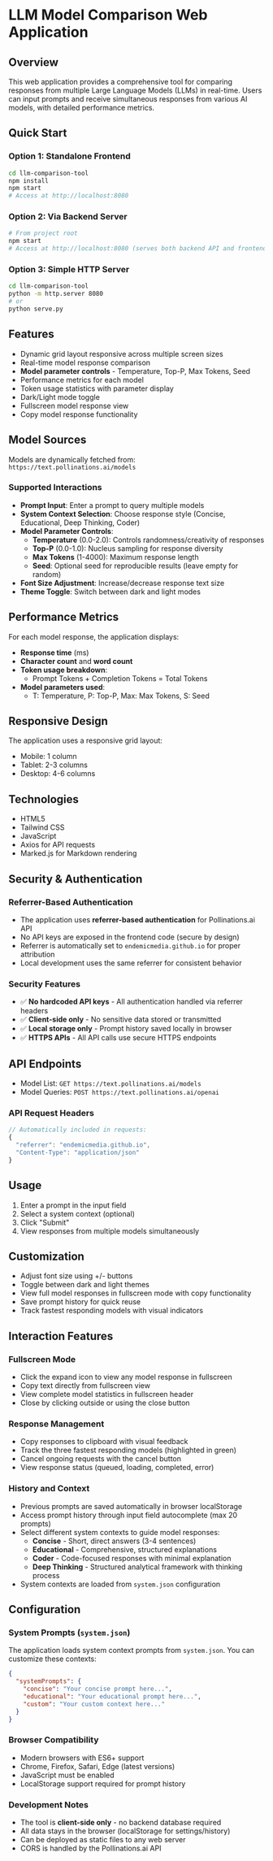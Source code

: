 # LLM Model Comparison Web Application

## Overview
This web application provides a comprehensive tool for comparing responses from multiple Large Language Models (LLMs) in real-time. Users can input prompts and receive simultaneous responses from various AI models, with detailed performance metrics.

## Quick Start

### Option 1: Standalone Frontend
```bash
cd llm-comparison-tool
npm install
npm start
# Access at http://localhost:8080
```

### Option 2: Via Backend Server
```bash
# From project root
npm start
# Access at http://localhost:8080 (serves both backend API and frontend)
```

### Option 3: Simple HTTP Server
```bash
cd llm-comparison-tool
python -m http.server 8080
# or
python serve.py
```

## Features
- Dynamic grid layout responsive across multiple screen sizes
- Real-time model response comparison
- **Model parameter controls** - Temperature, Top-P, Max Tokens, Seed
- Performance metrics for each model
- Token usage statistics with parameter display
- Dark/Light mode toggle
- Fullscreen model response view
- Copy model response functionality

## Model Sources
Models are dynamically fetched from: `https://text.pollinations.ai/models`

### Supported Interactions
- **Prompt Input**: Enter a prompt to query multiple models
- **System Context Selection**: Choose response style (Concise, Educational, Deep Thinking, Coder)
- **Model Parameter Controls**:
  - **Temperature** (0.0-2.0): Controls randomness/creativity of responses
  - **Top-P** (0.0-1.0): Nucleus sampling for response diversity
  - **Max Tokens** (1-4000): Maximum response length
  - **Seed**: Optional seed for reproducible results (leave empty for random)
- **Font Size Adjustment**: Increase/decrease response text size
- **Theme Toggle**: Switch between dark and light modes

## Performance Metrics
For each model response, the application displays:
- **Response time** (ms)
- **Character count** and **word count**
- **Token usage breakdown**:
  - Prompt Tokens + Completion Tokens = Total Tokens
- **Model parameters used**:
  - T: Temperature, P: Top-P, Max: Max Tokens, S: Seed

## Responsive Design
The application uses a responsive grid layout:
- Mobile: 1 column
- Tablet: 2-3 columns
- Desktop: 4-6 columns

## Technologies
- HTML5
- Tailwind CSS
- JavaScript
- Axios for API requests
- Marked.js for Markdown rendering

## Security & Authentication

### Referrer-Based Authentication
- The application uses **referrer-based authentication** for Pollinations.ai API
- No API keys are exposed in the frontend code (secure by design)
- Referrer is automatically set to `endemicmedia.github.io` for proper attribution
- Local development uses the same referrer for consistent behavior

### Security Features
- ✅ **No hardcoded API keys** - All authentication handled via referrer headers
- ✅ **Client-side only** - No sensitive data stored or transmitted
- ✅ **Local storage only** - Prompt history saved locally in browser
- ✅ **HTTPS APIs** - All API calls use secure HTTPS endpoints

## API Endpoints
- Model List: `GET https://text.pollinations.ai/models`
- Model Queries: `POST https://text.pollinations.ai/openai`

### API Request Headers
```javascript
// Automatically included in requests:
{
  "referrer": "endemicmedia.github.io",
  "Content-Type": "application/json"
}
```

## Usage
1. Enter a prompt in the input field
2. Select a system context (optional)
3. Click "Submit"
4. View responses from multiple models simultaneously

## Customization
- Adjust font size using +/- buttons
- Toggle between dark and light themes
- View full model responses in fullscreen mode with copy functionality
- Save prompt history for quick reuse
- Track fastest responding models with visual indicators

## Interaction Features
### Fullscreen Mode
- Click the expand icon to view any model response in fullscreen
- Copy text directly from fullscreen view
- View complete model statistics in fullscreen header
- Close by clicking outside or using the close button

### Response Management
- Copy responses to clipboard with visual feedback
- Track the three fastest responding models (highlighted in green)
- Cancel ongoing requests with the cancel button
- View response status (queued, loading, completed, error)

### History and Context
- Previous prompts are saved automatically in browser localStorage
- Access prompt history through input field autocomplete (max 20 prompts)
- Select different system contexts to guide model responses:
  - **Concise** - Short, direct answers (3-4 sentences)
  - **Educational** - Comprehensive, structured explanations
  - **Coder** - Code-focused responses with minimal explanation
  - **Deep Thinking** - Structured analytical framework with thinking process
- System contexts are loaded from `system.json` configuration

## Configuration

### System Prompts (`system.json`)
The application loads system context prompts from `system.json`. You can customize these contexts:

```json
{
  "systemPrompts": {
    "concise": "Your concise prompt here...",
    "educational": "Your educational prompt here...",
    "custom": "Your custom context here..."
  }
}
```

### Browser Compatibility
- Modern browsers with ES6+ support
- Chrome, Firefox, Safari, Edge (latest versions)
- JavaScript must be enabled
- LocalStorage support required for prompt history

### Development Notes
- The tool is **client-side only** - no backend database required
- All data stays in the browser (localStorage for settings/history)
- Can be deployed as static files to any web server
- CORS is handled by the Pollinations.ai API
